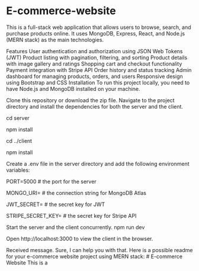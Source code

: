 ﻿# E-commerce-website
This is a full-stack web application that allows users to browse, search, and purchase products online. It uses MongoDB, Express, React, and Node.js (MERN stack) as the main technologies.

Features
User authentication and authorization using JSON Web Tokens (JWT)
Product listing with pagination, filtering, and sorting
Product details with image gallery and ratings
Shopping cart and checkout functionality
Payment integration with Stripe API
Order history and status tracking
Admin dashboard for managing products, orders, and users
Responsive design using Bootstrap and CSS
Installation
To run this project locally, you need to have Node.js and MongoDB installed on your machine.

Clone this repository or download the zip file.
Navigate to the project directory and install the dependencies for both the server and the client.

cd server

npm install

cd ../client

npm install


Create a .env file in the server directory and add the following environment variables:

PORT=5000 # the port for the server

MONGO_URI= # the connection string for MongoDB Atlas

JWT_SECRET= # the secret key for JWT

STRIPE_SECRET_KEY= # the secret key for Stripe API


Start the server and the client concurrently.
npm run dev

Open http://localhost:3000 to view the client in the browser.

Received message. Sure, I can help you with that. Here is a possible readme for your e-commerce website project using MERN stack: # E-commerce Website This is a
